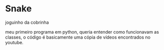 # Snake
joguinho da cobrinha

meu primeiro programa em python, queria entender como funcionavam as classes, o código é basicamente uma cópia de vídeos encontrados no youtube.
